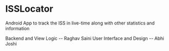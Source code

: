 # ISSLocator
Android App to track the ISS in live-time along with other statistics and information

Backend and View Logic -- Raghav Saini
User Interface and Design -- Abhi Joshi
